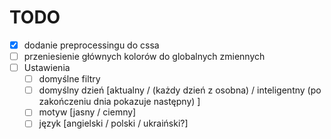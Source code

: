 # TODO
- [x] dodanie preprocessingu do cssa
- [ ] przeniesienie głównych kolorów do globalnych zmiennych
- [ ] Ustawienia
  - [ ] domyślne filtry
  - [ ] domyślny dzień [aktualny / (każdy dzień z osobna) / inteligentny (po zakończeniu dnia pokazuje następny) ]
  - [ ] motyw [jasny / ciemny]
  - [ ] język [angielski / polski / ukraiński?]